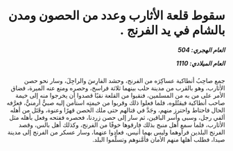 <h1 dir="rtl">سقوط قلعة الأثارب وعدد من الحصون ومدن بالشام في يد الفرنج .</h1>

<h5 dir="rtl">العام الهجري:  504

العام الميلادي: 1110

</h5>

<p dir="rtl">جمع صاحِبُ أنطاكية عساكِرَه من الفرنج، وحشد الفارِسَ والراجِلَ، وسار نحو حصن الأثارب، وهو بالقرب من مدينة حلب بينهما ثلاثة فراسخ، وحصره ومنع عنه الميرة، فضاق الأمر على من به من المسلمين، فنقبوا من القلعة نقبًا قصدوا أن يخرجوا منه إلى خيمة صاحب أنطاكية فيقتُلوه، فلما فعلوا ذلك وقربوا من خيمتِه استأمن إليه صبيٌّ أرمنيٌّ، فعرَّفه الحال فاحتاط واحترز منهم، وجَدَّ في قتالهم حتى ملك الحصن قهرًا وعنوة، وقَتَل من أهله ألفي رجل، وسبى وأسر الباقين، ثم سار إلى حصن زردنا، فحصره ففتحه وفعل بأهله مثل الأثارب، فلما سمع أهل منبج بذلك فارقوها خوفًا من الفرنج، وكذلك أهل بالس، وقصد الفرنج البلدين فرأوهما وليس بهما أنيس، فعادوا عنهما، وسار عسكر من الفرنج إلى مدينة صيدا، فطلب أهلها منهم الأمان فأمَّنوهم وتسلَّموا البلد.</p></br>
